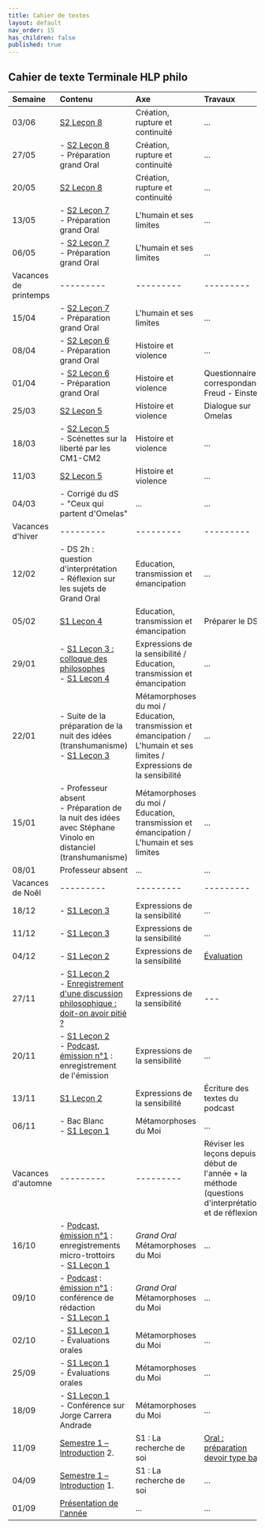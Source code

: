 ```yaml
---
title: Cahier de textes
layout: default
nav_order: 15
has_children: false
published: true
---
```

## Cahier de texte Terminale HLP philo 


| Semaine     | Contenu     |  Axe | Travaux |
| :------------------- | :-------------- | :-------- | :-------- |
|  03/06 |  [S2 Leçon 8](../S1L8/S1L8-0-0.html)  | Création, rupture et continuité  | ...  |
| 27/05  |  - [S2 Leçon 8](../S1L8/S1L8-0-0.html) <br> - Préparation grand Oral  | Création, rupture et continuité  | ...  |
|  20/05 |  [S2 Leçon 8](../S1L8/S1L8-0-0.html)  | Création, rupture et continuité  | ...  |
|  13/05|  - [S2 Leçon 7](../S1L7/S1L7-0-0.html) <br> - Préparation grand Oral  | L'humain et ses limites  | ...  |
|  06/05 |  - [S2 Leçon 7](../S1L7/S1L7-0-0.html) <br> - Préparation grand Oral  | L'humain et ses limites  | ...  |
| Vacances de printemps | ---------  | ---------  | ---------  |
| 15/04 | - [S2 Leçon 7](../S1L7/S1L7-0-0.html) <br> - Préparation grand Oral  | L'humain et ses limites  | ...  |
| 08/04 | - [S2 Leçon 6](../S1L6/S1L6-0-0.html) <br> - Préparation grand Oral  | Histoire et violence  | ...  |
| 01/04 | - [S2 Leçon 6](../S1L6/S1L6-0-0.html) <br> - Préparation grand Oral  | Histoire et violence  | Questionnaire correspondance <br> Freud - Einstein  |
| 25/03 | [S2 Leçon 5](../S1L5/S1L5-0-0.html)  | Histoire et violence  | Dialogue sur Omelas  |
| 18/03 | - [S2 Leçon 5](../S1L5/S1L5-0-0.html) <br> - Scénettes sur la liberté par les CM1-CM2  | Histoire et violence  | ...  |
| 11/03 | [S2 Leçon 5](../S1L5/S1L5-0-0.html)  | Histoire et violence  | ...  |
| 04/03 | - Corrigé du dS <br> - "Ceux qui partent d'Omelas"  | ...  | ...  |
| Vacances d'hiver | ---------  | ---------  | ---------  |
| 12/02   | - DS 2h : question d'interprétation <br> - Réflexion sur les sujets de Grand Oral | Education, transmission et émancipation      | ...     |
| 05/02   | [S1 Leçon 4](../S1L4/S1L4-0-0.html) | Education, transmission et émancipation      | Préparer le DS     |
| 29/01   |   - [S1 Leçon 3 : colloque des philosophes](../S1L3/S1L3-0-0.html) <br> - [S1 Leçon 4](../S1L4/S1L4-0-0.html) | Expressions de la sensibilité / Education, transmission et émancipation      | ...     |
| 22/01   |  - Suite de la préparation de la nuit des idées (transhumanisme) <br> - [S1 Leçon 3](../S1L3/S1L3-0-0.html) | Métamorphoses du moi / Education, transmission et émancipation / L'humain et ses limites / Expressions de la sensibilité      | ...     |
| 15/01   | - Professeur absent <br> - Préparation de la nuit des idées avec Stéphane Vinolo en distanciel (transhumanisme)  | Métamorphoses du moi / Education, transmission et émancipation / L'humain et ses limites     | ...     |
| 08/01   | Professeur absent  | ...     | ...     |
| Vacances de Noêl | ---------  | ---------  | ---------  |
|  18/12  | - [S1 Leçon 3](../S1L3/S1L3-0-0.html) | Expressions de la sensibilité | ... |
|  11/12  | - [S1 Leçon 3](../S1L3/S1L3-0-0.html) | Expressions de la sensibilité | ... |
|  04/12  | - [S1 Leçon 2](../S1L2/S1L2-0-0.html)  | Expressions de la sensibilité | [Évaluation](../S1L2/S1L2-3.html#activité-évaluée) |
|  27/11  | - [S1 Leçon 2](../S1L2/S1L2-0-0.html) <br> - [Enregistrement d'une discussion philosophique : doit-on avoir pitié ?](../S1L3/S1L3-0-2.html) | Expressions de la sensibilité | --- |
|  20/11  | - [S1 Leçon 2](../S1L2/S1L2-0-0.html) <br> - [Podcast, émission n°1](../podcast/pod1.html) : enregistrement de l'émission | Expressions de la sensibilité | ... |
|  13/11  |  [S1 Leçon 2](../S1L2/S1L2-0-0.html) | Expressions de la sensibilité | Écriture des textes du podcast |
|  06/11  |  - Bac Blanc <br> - [S1 Leçon 1](../S1L1/S1L1-0-0.html)  | Métamorphoses du Moi | ... |
| Vacances d'automne | ---------  | ---------  | Réviser les leçons depuis le début de l'année + la méthode (questions d'interprétation et de réflexion)     |
| 16/10   | - [Podcast, émission n°1](../podcast/pod1.html) : enregistrements micro-trottoirs <br> - [S1 Leçon 1](../S1L1/S1L1-0-0.html)  | *Grand Oral* <br> Métamorphoses du Moi      | ...     |
| 09/10   | - [Podcast](../podcast/pod0.html) : [émission n°1](../podcast/pod1.html) : conférence de rédaction <br> - [S1 Leçon 1](../S1L1/S1L1-0-0.html)      | *Grand Oral* <br> Métamorphoses du Moi      | ...     |
| 02/10   | - [S1 Leçon 1](../S1L1/S1L1-0-0.html)   <br> - Évaluations orales     | Métamorphoses du Moi     | ...     |
| 25/09   | - [S1 Leçon 1](../S1L1/S1L1-0-0.html)  <br> - Évaluations orales  | Métamorphoses du Moi     | ...     |
| 18/09   | - [S1 Leçon 1](../S1L1/S1L1-0-0.html)  <br> - Conférence sur Jorge Carrera Andrade    | Métamorphoses du Moi     | ...     |
| 11/09   | [Semestre 1 – Introduction](../S1L0/S1L0.html) 2.    | S1 : La recherche de soi     | [Oral : préparation <br> devoir type bac](../S1L0/S1L0-3.html)     |
| 04/09   | [Semestre 1 – Introduction](../S1L0/S1L0.html) 1.    | S1 : La recherche de soi     | ...     |
| 01/09  | [Présentation de l'année](../0_pre/presentation.html) | ...     | ...     |










